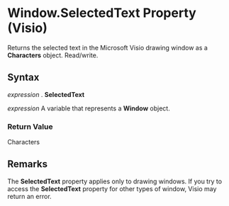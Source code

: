 
# Window.SelectedText Property (Visio)

Returns the selected text in the Microsoft Visio drawing window as a  **Characters** object. Read/write.


## Syntax

 _expression_ . **SelectedText**

 _expression_ A variable that represents a **Window** object.


### Return Value

Characters


## Remarks

The  **SelectedText** property applies only to drawing windows. If you try to access the **SelectedText** property for other types of window, Visio may return an error.

